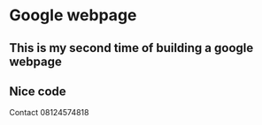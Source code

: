 # Google webpage
## This is my second time of building a google webpage 
## Nice code
<p>Contact 08124574818</p>